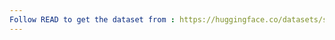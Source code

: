 ```yaml
---
Follow READ to get the dataset from : https://huggingface.co/datasets/sakshambedi/wheat3d_pointcloud/  license: apache-2.0
---
```

